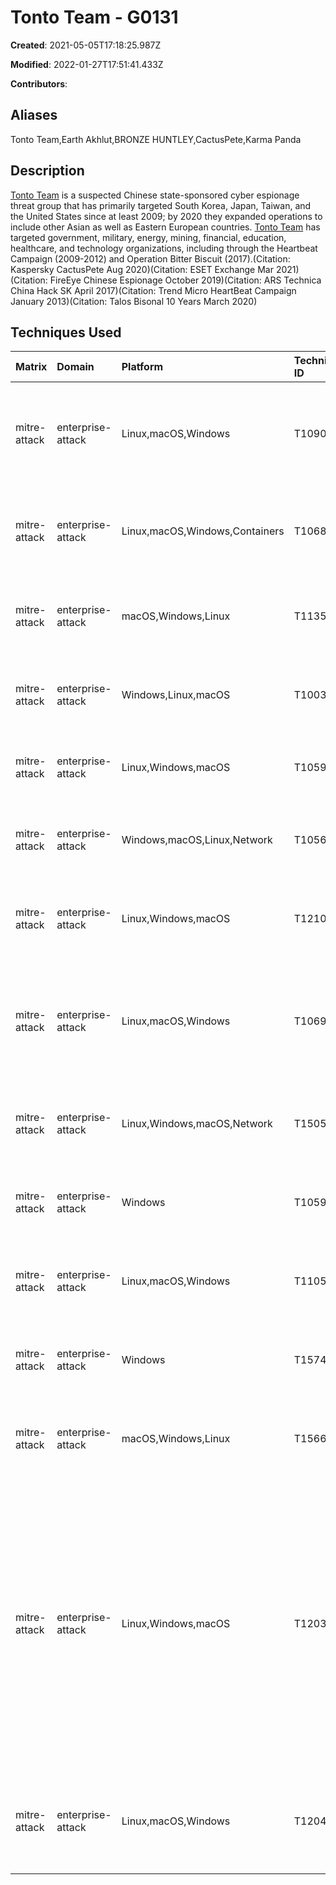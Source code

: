 # Tonto Team - G0131

**Created**: 2021-05-05T17:18:25.987Z

**Modified**: 2022-01-27T17:51:41.433Z

**Contributors**: 

## Aliases

Tonto Team,Earth Akhlut,BRONZE HUNTLEY,CactusPete,Karma Panda

## Description

[Tonto Team](https://attack.mitre.org/groups/G0131) is a suspected Chinese state-sponsored cyber espionage threat group that has primarily targeted South Korea, Japan, Taiwan, and the United States since at least 2009; by 2020 they expanded operations to include other Asian as well as Eastern European countries. [Tonto Team](https://attack.mitre.org/groups/G0131) has targeted government, military, energy, mining, financial, education, healthcare, and technology organizations, including through the Heartbeat Campaign (2009-2012) and Operation Bitter Biscuit (2017).(Citation: Kaspersky CactusPete Aug 2020)(Citation: ESET Exchange Mar 2021)(Citation: FireEye Chinese Espionage October 2019)(Citation: ARS Technica China Hack SK April 2017)(Citation: Trend Micro HeartBeat Campaign January 2013)(Citation: Talos Bisonal 10 Years March 2020)

## Techniques Used

|Matrix|Domain|Platform|Technique ID|Technique Name|Use|
| :---| :---| :---| :---| :---| :---|
|mitre-attack|enterprise-attack|Linux,macOS,Windows|T1090.002|External Proxy|[Tonto Team](https://attack.mitre.org/groups/G0131) has routed their traffic through an external server in order to obfuscate their location.(Citation: TrendMicro Tonto Team October 2020)|
|mitre-attack|enterprise-attack|Linux,macOS,Windows,Containers|T1068|Exploitation for Privilege Escalation|[Tonto Team](https://attack.mitre.org/groups/G0131) has exploited CVE-2019-0803 and MS16-032 to escalate privileges.(Citation: TrendMicro Tonto Team October 2020)|
|mitre-attack|enterprise-attack|macOS,Windows,Linux|T1135|Network Share Discovery|[Tonto Team](https://attack.mitre.org/groups/G0131) has used tools such as [NBTscan](https://attack.mitre.org/software/S0590) to enumerate network shares.(Citation: TrendMicro Tonto Team October 2020)|
|mitre-attack|enterprise-attack|Windows,Linux,macOS|T1003|OS Credential Dumping|[Tonto Team](https://attack.mitre.org/groups/G0131) has used a variety of credential dumping tools.(Citation: TrendMicro Tonto Team October 2020) |
|mitre-attack|enterprise-attack|Linux,Windows,macOS|T1059.006|Python|[Tonto Team](https://attack.mitre.org/groups/G0131) has used Python-based tools for execution.(Citation: TrendMicro Tonto Team October 2020) |
|mitre-attack|enterprise-attack|Windows,macOS,Linux,Network|T1056.001|Keylogging|[Tonto Team](https://attack.mitre.org/groups/G0131) has used keylogging tools in their operations.(Citation: TrendMicro Tonto Team October 2020)|
|mitre-attack|enterprise-attack|Linux,Windows,macOS|T1210|Exploitation of Remote Services|[Tonto Team](https://attack.mitre.org/groups/G0131) has used EternalBlue exploits for lateral movement.(Citation: TrendMicro Tonto Team October 2020)|
|mitre-attack|enterprise-attack|Linux,macOS,Windows|T1069.001|Local Groups|[Tonto Team](https://attack.mitre.org/groups/G0131) has used the <code>ShowLocalGroupDetails</code> command to identify administrator, user, and guest accounts on a compromised host.(Citation: TrendMicro Tonto Team October 2020)|
|mitre-attack|enterprise-attack|Linux,Windows,macOS,Network|T1505.003|Web Shell|[Tonto Team](https://attack.mitre.org/groups/G0131) has used a first stage web shell after compromising a vulnerable Exchange server.(Citation: ESET Exchange Mar 2021)|
|mitre-attack|enterprise-attack|Windows|T1059.001|PowerShell|[Tonto Team](https://attack.mitre.org/groups/G0131) has used PowerShell to download additional payloads.(Citation: ESET Exchange Mar 2021)|
|mitre-attack|enterprise-attack|Linux,macOS,Windows|T1105|Ingress Tool Transfer|[Tonto Team](https://attack.mitre.org/groups/G0131) has downloaded malicious DLLs which served as a [ShadowPad](https://attack.mitre.org/software/S0596) loader.(Citation: ESET Exchange Mar 2021)|
|mitre-attack|enterprise-attack|Windows|T1574.001|DLL Search Order Hijacking|[Tonto Team](https://attack.mitre.org/groups/G0131) abuses a legitimate and signed Microsoft executable to launch a malicious DLL.(Citation: ESET Exchange Mar 2021)|
|mitre-attack|enterprise-attack|macOS,Windows,Linux|T1566.001|Spearphishing Attachment|[Tonto Team](https://attack.mitre.org/groups/G0131) has delivered payloads via spearphishing attachments.(Citation: TrendMicro Tonto Team October 2020)|
|mitre-attack|enterprise-attack|Linux,Windows,macOS|T1203|Exploitation for Client Execution|[Tonto Team](https://attack.mitre.org/groups/G0131) has exploited Microsoft vulnerabilities, including CVE-2018-0798, CVE-2018-8174, CVE-2018-0802, CVE-2017-11882, CVE-2019-9489 CVE-2020-8468, and CVE-2018-0798 to enable execution of their delivered malicious payloads.(Citation: Kaspersky CactusPete Aug 2020)(Citation: TrendMicro Tonto Team October 2020)(Citation: Talos Bisonal Mar 2020)(Citation: Talos Bisonal 10 Years March 2020) |
|mitre-attack|enterprise-attack|Linux,macOS,Windows|T1204.002|Malicious File|[Tonto Team](https://attack.mitre.org/groups/G0131) has relied on user interaction to open their malicious RTF documents.(Citation: TrendMicro Tonto Team October 2020)(Citation: Talos Bisonal Mar 2020) |
